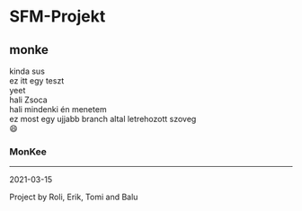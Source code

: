 # SFM-Projekt
## monke
kinda sus  
ez itt egy teszt  
yeet  
hali Zsoca  
hali mindenki én menetem  
ez most egy ujjabb branch altal letrehozott szoveg  
:smile:  
### MonKee
-----------------------------------------------------------------

2021-03-15

Project by Roli, Erik, Tomi and Balu
